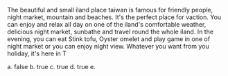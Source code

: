 The beautiful and small iland place taiwan is famous for friendly people, night market, mountain and beaches.
It's the perfect place for vaction. You can enjoy and relax all day on one of the iland's comfortable weather, delicious night market, sunbathe and travel round the whole iland.
In the evening, you can eat Stink tofu, Oyster omelet and play game in one of night market or you can enjoy night view. Whatever you want from you holiday, it's here in T


a. false
b. true
c. true
d. true
e. 
